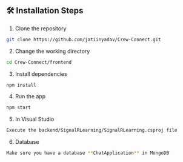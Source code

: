 ## 🛠️ Installation Steps

1. Clone the repository

```bash
git clone https://github.com/jatiinyadav/Crew-Connect.git
```

2. Change the working directory

```bash
cd Crew-Connect/frontend
```

3. Install dependencies

```bash
npm install
```

4. Run the app

```bash
npm start
```
5. In Visual Studio

```bash
Execute the backend/SignalRLearning/SignalRLearning.csproj file
```

6. Database
   
```bash
Make sure you have a database **ChatApplication** in MongoDB
```
